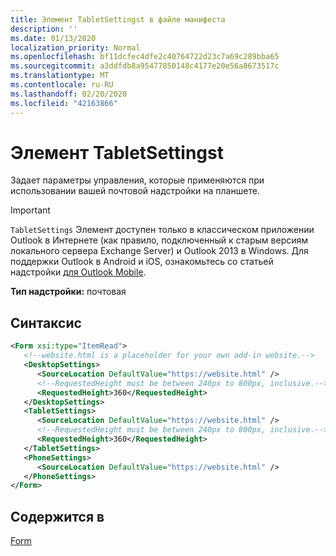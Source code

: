 ```yaml
---
title: Элемент TabletSettingst в файле манифеста
description: ''
ms.date: 01/13/2020
localization_priority: Normal
ms.openlocfilehash: bf11dcfec4dfe2c40764722d23c7a69c289bba65
ms.sourcegitcommit: a3ddfdb8a95477850148c4177e20e56a8673517c
ms.translationtype: MT
ms.contentlocale: ru-RU
ms.lasthandoff: 02/20/2020
ms.locfileid: "42163866"
---
```

# <a name="tabletsettings-element"></a>Элемент TabletSettingst

Задает параметры управления, которые применяются при использовании вашей почтовой надстройки на планшете.

> [!IMPORTANT]
> `TabletSettings` Элемент доступен только в классическом приложении Outlook в Интернете (как правило, подключенный к старым версиям локального сервера Exchange Server) и Outlook 2013 в Windows. Для поддержки Outlook в Android и iOS, ознакомьтесь со статьей надстройки [для Outlook Mobile](../../outlook/outlook-mobile-addins.md).

**Тип надстройки:** почтовая

## <a name="syntax"></a>Синтаксис

```XML
<Form xsi:type="ItemRead">
   <!--website.html is a placeholder for your own add-in website.-->
   <DesktopSettings>
      <SourceLocation DefaultValue="https://website.html" />
      <!--RequestedHeight must be between 240px to 800px, inclusive.-->
      <RequestedHeight>360</RequestedHeight>
   </DesktopSettings>
   <TabletSettings>
      <SourceLocation DefaultValue="https://website.html" />
      <!--RequestedHeight must be between 240px to 800px, inclusive.-->
      <RequestedHeight>360</RequestedHeight>
   </TabletSettings>
   <PhoneSettings>
      <SourceLocation DefaultValue="https://website.html" />
   </PhoneSettings>
</Form>
```

## <a name="contained-in"></a>Содержится в

[Form](form.md)


